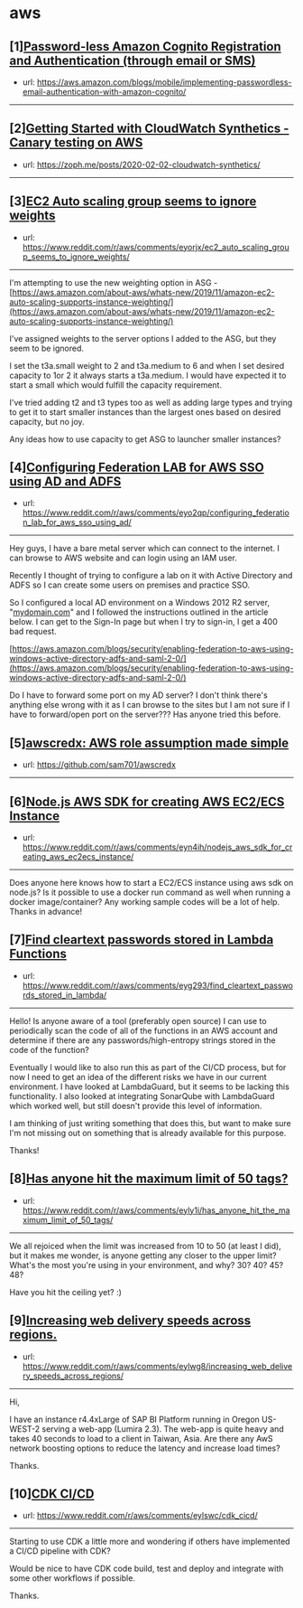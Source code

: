 # aws
## [1][Password-less Amazon Cognito Registration and Authentication (through email or SMS)](https://www.reddit.com/r/aws/comments/eyhj2m/passwordless_amazon_cognito_registration_and/)
- url: https://aws.amazon.com/blogs/mobile/implementing-passwordless-email-authentication-with-amazon-cognito/
---

## [2][Getting Started with CloudWatch Synthetics - Canary testing on AWS](https://www.reddit.com/r/aws/comments/eyopgb/getting_started_with_cloudwatch_synthetics_canary/)
- url: https://zoph.me/posts/2020-02-02-cloudwatch-synthetics/
---

## [3][EC2 Auto scaling group seems to ignore weights](https://www.reddit.com/r/aws/comments/eyorjx/ec2_auto_scaling_group_seems_to_ignore_weights/)
- url: https://www.reddit.com/r/aws/comments/eyorjx/ec2_auto_scaling_group_seems_to_ignore_weights/
---
I'm attempting to use the new weighting option in ASG -  [https://aws.amazon.com/about-aws/whats-new/2019/11/amazon-ec2-auto-scaling-supports-instance-weighting/](https://aws.amazon.com/about-aws/whats-new/2019/11/amazon-ec2-auto-scaling-supports-instance-weighting/) 

I've assigned weights to the server options I added to the ASG, but they seem to be ignored.

I set the t3a.small weight to 2 and t3a.medium to 6 and when I set desired capacity to 1or 2 it always starts a t3a.medium. I would have expected it to start a small which would fulfill the capacity requirement.

I've tried adding t2 and t3 types too as well as adding large types and trying to get it to start smaller instances than the largest ones based on desired capacity, but no joy.

Any ideas how to use capacity to get ASG to launcher smaller instances?
## [4][Configuring Federation LAB for AWS SSO using AD and ADFS](https://www.reddit.com/r/aws/comments/eyo2qp/configuring_federation_lab_for_aws_sso_using_ad/)
- url: https://www.reddit.com/r/aws/comments/eyo2qp/configuring_federation_lab_for_aws_sso_using_ad/
---
Hey guys, I have a bare metal server which can connect to the internet. I can browse to AWS website and can login using an IAM user.

Recently I thought of trying to configure a lab on it with Active Directory and ADFS so I can create some users on premises and practice SSO.

So I configured a local AD environment on a Windows 2012 R2 server, "[mydomain.com](https://mydomain.com)" and I followed the instructions outlined in the article below. I can get to the Sign-In page but when I try to sign-in, I get a 400 bad request.

[https://aws.amazon.com/blogs/security/enabling-federation-to-aws-using-windows-active-directory-adfs-and-saml-2-0/](https://aws.amazon.com/blogs/security/enabling-federation-to-aws-using-windows-active-directory-adfs-and-saml-2-0/)

Do I have to forward some port on my AD server? I don't think there's anything else wrong with it as I can browse to the sites but I am not sure if I have to forward/open port on the server??? Has anyone tried this before.
## [5][awscredx: AWS role assumption made simple](https://www.reddit.com/r/aws/comments/eyo2lb/awscredx_aws_role_assumption_made_simple/)
- url: https://github.com/sam701/awscredx
---

## [6][Node.js AWS SDK for creating AWS EC2/ECS Instance](https://www.reddit.com/r/aws/comments/eyn4ih/nodejs_aws_sdk_for_creating_aws_ec2ecs_instance/)
- url: https://www.reddit.com/r/aws/comments/eyn4ih/nodejs_aws_sdk_for_creating_aws_ec2ecs_instance/
---
Does anyone here knows how to start a EC2/ECS instance using aws sdk on node.js? Is it possible to use a docker run command as well when running a docker image/container? Any working sample codes will be a lot of help. Thanks in advance!
## [7][Find cleartext passwords stored in Lambda Functions](https://www.reddit.com/r/aws/comments/eyg293/find_cleartext_passwords_stored_in_lambda/)
- url: https://www.reddit.com/r/aws/comments/eyg293/find_cleartext_passwords_stored_in_lambda/
---
Hello! Is anyone aware of a tool (preferably open source) I can use to periodically scan the code of all of the functions in an AWS account and determine if there are any passwords/high-entropy strings stored in the code of the function?

Eventually I would like to also run this as part of the CI/CD process, but for now I need to get an idea of the different risks we have in our current environment. I have looked at LambdaGuard, but it seems to be lacking this functionality. I also looked at integrating SonarQube with LambdaGuard which worked well, but still doesn't provide this level of information.

I am thinking of just writing something that does this, but want to make sure I'm not missing out on something that is already available for this purpose.

Thanks!
## [8][Has anyone hit the maximum limit of 50 tags?](https://www.reddit.com/r/aws/comments/eyly1i/has_anyone_hit_the_maximum_limit_of_50_tags/)
- url: https://www.reddit.com/r/aws/comments/eyly1i/has_anyone_hit_the_maximum_limit_of_50_tags/
---
We all rejoiced when the limit was increased from 10 to 50 (at least I did), but it makes me wonder, is anyone getting any closer to the upper limit?  What's the most you're using in your environment, and why?  30? 40? 45? 48?  

Have you hit the ceiling yet? :)
## [9][Increasing web delivery speeds across regions.](https://www.reddit.com/r/aws/comments/eylwg8/increasing_web_delivery_speeds_across_regions/)
- url: https://www.reddit.com/r/aws/comments/eylwg8/increasing_web_delivery_speeds_across_regions/
---
Hi,


I have an instance r4.4xLarge of SAP BI Platform running in Oregon US-WEST-2 serving a web-app (Lumira 2.3). The web-app is quite heavy and takes 40 seconds to load to a client in Taiwan, Asia. Are there any AwS network boosting options to reduce the latency and increase load times?



Thanks.
## [10][CDK CI/CD](https://www.reddit.com/r/aws/comments/eylswc/cdk_cicd/)
- url: https://www.reddit.com/r/aws/comments/eylswc/cdk_cicd/
---
Starting to use CDK a little more and wondering if others have implemented a CI/CD pipeline with CDK?

Would be nice to have CDK code build, test and deploy and integrate with some other workflows if possible. 

Thanks.
